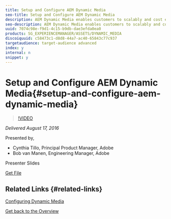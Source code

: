 ```yaml
---
title: Setup and Configure AEM Dynamic Media
seo-title: Setup and Configure AEM Dynamic Media
description: AEM Dynamic Media enables customers to scalably and cost effectively deliver engaging rich media experiences to all screens and customer touch points – all from a single master image or video!  In this session we will arm you with all you need to know to successfully implement customers on Dynamic Media including an overview on the use cases, technical architecture, and configuration steps. 
seo-description: AEM Dynamic Media enables customers to scalably and cost effectively deliver engaging rich media experiences to all screens and customer touch points – all from a single master image or video!  In this session we will arm you with all you need to know to successfully implement customers on Dynamic Media including an overview on the use cases, technical architecture, and configuration steps. 
uuid: 7074c98e-f9d1-4c15-b9db-dae3efda0ea0
products: SG_EXPERIENCEMANAGER/ASSETS/DYNAMIC_MEDIA
discoiquuid: c58473c1-d8d8-44a7-ac40-65843c77c937
targetaudience: target-audience advanced
index: y
internal: n
snippet: y
---
```


# Setup and Configure AEM Dynamic Media{#setup-and-configure-aem-dynamic-media}

>[!VIDEO](https://video.tv.adobe.com/v/19297/?quality=9)

*Delivered August 17, 2016*

Presented by,

* Cynthia Tillo, Principal Product Manager, Adobe
* Bob van Manen, Engineering Manager, Adobe

Presenter Slides

[Get File](assets/aemgems-081716-dynamic-media-configuration.pdf)

## Related Links {#related-links}

[Configuring Dynamic Media](https://docs.adobe.com/docs/en/aem/6-2/administer/content/dynamic-media/config-dynamic.html)

[Get back to the Overview](https://helpx.adobe.com/experience-manager/kt/eseminars/gems/aem-index.html)
